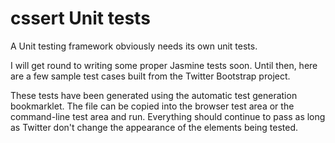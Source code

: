 # cssert Unit tests

A Unit testing framework obviously needs its own unit tests. 

I will get round to writing some proper Jasmine tests soon. Until then, here are a few sample test cases built from the
Twitter Bootstrap project.

These tests have been generated using the automatic test generation
bookmarklet. The file can be copied into the browser test area or the
command-line test area and run. Everything should continue to pass as
long as Twitter don't change the appearance of the elements being
tested. 
